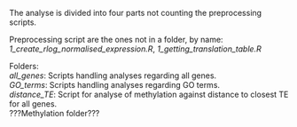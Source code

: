The analyse is divided into four parts not counting the preprocessing scripts. 

Preprocessing script are the ones not in a folder, by name: _1_create_rlog_normalised_expression.R_, _1_getting_translation_table.R_  

Folders:  
_all_genes_: Scripts handling analyses regarding all genes.  
_GO_terms_: Scripts handling analyses regarding GO terms.  
_distance_TE_: Script for analyse of methylation against distance to closest TE for all genes.  
???Methylation folder???

